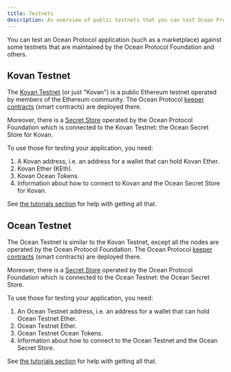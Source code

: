 ```yaml
---
title: Testnets
description: An overview of public testnets that you can test Ocean Protocol applications against.
---
```


You can test an Ocean Protocol application (such as a marketplace) against some testnets that are maintained by the Ocean Protocol Foundation and others.

## Kovan Testnet

The [Kovan Testnet](https://github.com/kovan-testnet/proposal) (or just "Kovan") is a public Ethereum testnet operated by members of the Ethereum community. The Ocean Protocol [keeper contracts](https://github.com/oceanprotocol/keeper-contracts) (smart contracts) are deployed there.

Moreover, there is a [Secret Store](/concepts/components/#secret-store) operated by the Ocean Protocol Foundation which is connected to the Kovan Testnet: the Ocean Secret Store for Kovan.

To use those for testing your application, you need:

1. A Kovan address, i.e. an address for a wallet that can hold Kovan Ether.
1. Kovan Ether (KEth).
1. Kovan Ocean Tokens.
1. Information about how to connect to Kovan and the Ocean Secret Store for Kovan.

See [the tutorials section](/tutorials/introduction/) for help with getting all that.

## Ocean Testnet

The Ocean Testnet is similar to the Kovan Testnet, except all the nodes are operated by the Ocean Protocol Foundation. The Ocean Protocol [keeper contracts](https://github.com/oceanprotocol/keeper-contracts) (smart contracts) are deployed there.

Moreover, there is a [Secret Store](/concepts/components/#secret-store) operated by the Ocean Protocol Foundation which is connected to the Ocean Testnet: the Ocean Secret Store.

To use those for testing your application, you need:

1. An Ocean Testnet address, i.e. an address for a wallet that can hold Ocean Testnet Ether.
1. Ocean Testnet Ether.
1. Ocean Testnet Ocean Tokens.
1. Information about how to connect to the Ocean Testnet and the Ocean Secret Store.

See [the tutorials section](/tutorials/introduction/) for help with getting all that.